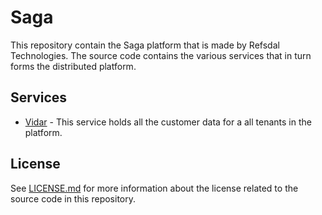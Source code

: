 # Saga
This repository contain the Saga platform that is made by Refsdal Technologies. The source code contains the various
services that in turn forms the distributed platform. 

## Services

* [Vidar](src/Vidar/) - This service holds all the customer data for a all tenants in the platform.

## License
See [LICENSE.md](license.md) for more information about the license related to the source code in this repository.
